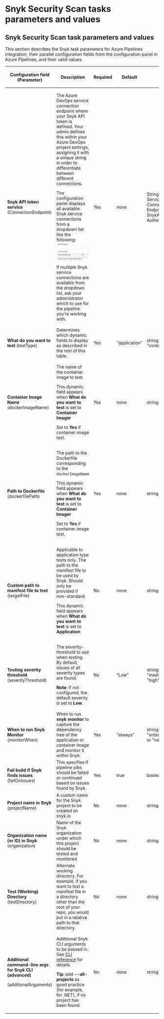 # Snyk Security Scan tasks parameters and values

## Snyk Security Scan task parameters and values

This section describes the Snyk task parameters for Azure Pipelines integration, their parallel configuration fields from the configuration panel in Azure Pipelines, and their valid values.

| <p><strong>Configuration field</strong><br>(Parameter)</p>                                               | **Description**                                                                                                                                                                                                                                                                                                                                                                                                                                                                                                                                                                                                                                  | **Required** | **Default**   | **Type**                                                                          |
| -------------------------------------------------------------------------------------------------------- | ------------------------------------------------------------------------------------------------------------------------------------------------------------------------------------------------------------------------------------------------------------------------------------------------------------------------------------------------------------------------------------------------------------------------------------------------------------------------------------------------------------------------------------------------------------------------------------------------------------------------------------------------ | ------------ | ------------- | --------------------------------------------------------------------------------- |
| <p><strong>Snyk API token</strong><br><strong>service</strong><br>(ConnectionEndpoint)<br></p>           | <p>The Azure DevOps service connection endpoint where your Snyk API token is defined. Your admin defines this within your Azure DevOps project settings, assigning it with a unique string in order to differentiate between different connections.</p><p>The configuration panel displays all available Snyk service connections from a dropdown list like the following: <img src="../../../.gitbook/assets/uuid-9c6a12b4-2c03-2248-ad0e-c7437a35e142-en.png" alt="image3.png"></p><p>If multiple Snyk service connections are available from the dropdown list, ask your administrator which to use for the pipeline you’re working with.</p> | Yes          | none          | String / Azure Service Connection Endpoint of type SnykAuth / Snyk Authentication |
| <p><strong>What do you want to test</strong> (testType)<br></p>                                          | Determines which dynamic fields to display as described in the rest of this table.                                                                                                                                                                                                                                                                                                                                                                                                                                                                                                                                                               | Yes          | "application" | string: "app" or "container"                                                      |
| **Container Image Name** (dockerImageName)                                                               | <p>The name of the container image to test.</p><p>This dynamic field appears when <strong>What do you want to test</strong> is set to <strong>Container Imager</strong></p><p>Set to <strong>Yes</strong> if container image test.</p>                                                                                                                                                                                                                                                                                                                                                                                                           | Yes          | none          | string                                                                            |
| **Path to Dockerfile** (dockerfilePath)                                                                  | <p>The path to the Dockerfile corresponding to the <code>dockerImageName</code></p><p>This dynamic field appears when <strong>What do you want to test</strong> is set to <strong>Container Imager</strong><br></p><p>Set to <strong>Yes</strong> if container image test.</p>                                                                                                                                                                                                                                                                                                                                                                   | Yes          | none          | string                                                                            |
| **Custom path to manifest file to test** (targetFile)                                                    | <p>Applicable to application type tests only. The path to the manifest file to be used by Snyk. Should only be provided if non-standard.</p><p>This dynamic field appears when <strong>What do you want to test</strong> is set to <strong>Application</strong></p>                                                                                                                                                                                                                                                                                                                                                                              | No           | none          | string                                                                            |
| **Testing severity threshold** (severityThreshold)                                                       | <p>The severity-threshold to use when testing. By default, issues of all severity types are found.</p><p><strong>Note</strong>: if not configured, the default severity is set to <strong>Low</strong>.</p>                                                                                                                                                                                                                                                                                                                                                                                                                                      | No           | "Low"         | string: "low" or "medium" or "high"                                               |
| **When to run Snyk Monitor** (monitorWhen)                                                               | When to run **snyk monitor** to capture the dependency tree of the application or container image and monitor it within Snyk.                                                                                                                                                                                                                                                                                                                                                                                                                                                                                                                    | Yes          | "always"      | string: "always", "onIssuesFound", or "never"                                     |
| **Fail build if Snyk finds issues** (failOnIssues)                                                       | This specifies if pipeline jobs should be failed or continued based on issues found by Snyk.                                                                                                                                                                                                                                                                                                                                                                                                                                                                                                                                                     | Yes          | true          | boolean                                                                           |
| **Project name in Snyk** (projectName)                                                                   | A custom name for the Snyk project to be created on snyk.io                                                                                                                                                                                                                                                                                                                                                                                                                                                                                                                                                                                      | No           | none          | string                                                                            |
| **Organization name (or ID) in Snyk** (organization)                                                     | Name of the Snyk organization under which this project should be tested and monitored                                                                                                                                                                                                                                                                                                                                                                                                                                                                                                                                                            | No           | none          | string                                                                            |
| **Test (Working) Directory** (testDirectory)                                                             | Alternate working directory. For example, if you want to test a manifest file in a directory other than the root of your repo, you would put in a relative path to that directory.                                                                                                                                                                                                                                                                                                                                                                                                                                                               | No           | none          | string                                                                            |
| <p><strong>Additional command-line args for Snyk CLI (advanced)</strong></p><p>(additionalArguments)</p> | <p>Additional Snyk CLI arguments to be passed in. See <a href="https://docs.snyk.io/snyk-cli/guides-for-our-cli/cli-reference">CLI reference</a> for details.</p><p><strong>Tip</strong>: add <strong>--all-projects</strong> as good practice (for example, for .NET), if no project has been found.</p>                                                                                                                                                                                                                                                                                                                                        | No           | none          | string                                                                            |
